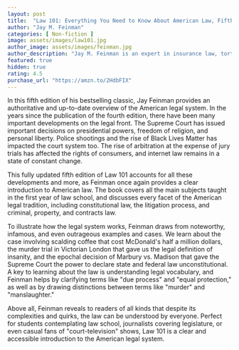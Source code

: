```yaml
---
layout: post
title:  "Law 101: Everything You Need to Know About American Law, Fifth Edition"
author: "Jay M. Feinman"
categories: [ Non-fiction ]
image: assets/images/law101.jpg
author_image: assets/images/feinman.jpg
author_description: "Jay M. Feinman is an expert in insurance law, torts, and contract law. The recipient of numerous teaching awards,he’s also written seven books and more than 60 scholarly articles."
featured: true
hidden: true
rating: 4.5
purchase_url: "https://amzn.to/2HdbFIX"
---
```

In this fifth edition of his bestselling classic, Jay Feinman provides an authoritative and up-to-date overview of the American legal system. In the years since the publication of the fourth edition, there have been many important developments on the legal front. The Supreme Court has issued important decisions on presidential powers, freedom of religion, and personal liberty. Police shootings and the rise of Black Lives Matter has impacted the court system too. The rise of arbitration at the expense of jury trials has affected the rights of consumers, and internet law remains in a state of constant change.

This fully updated fifth edition of Law 101 accounts for all these developments and more, as Feinman once again provides a clear introduction to American law. The book covers all the main subjects taught in the first year of law school, and discusses every facet of the American legal tradition, including constitutional law, the litigation process, and criminal, property, and contracts law. 

To illustrate how the legal system works, Feinman draws from noteworthy, infamous, and even outrageous examples and cases. We learn about the case involving scalding coffee that cost McDonald's half a million dollars, the murder trial in Victorian London that gave us the legal definition of insanity, and the epochal decision of Marbury vs. Madison that gave the Supreme Court the power to declare state and federal law unconstitutional. A key to learning about the law is understanding legal vocabulary, and Feinman helps by clarifying terms like "due process" and "equal protection," as well as by drawing distinctions between terms like "murder" and "manslaughter."

Above all, Feinman reveals to readers of all kinds that despite its complexities and quirks, the law can be understood by everyone. Perfect for students contemplating law school, journalists covering legislature, or even casual fans of "court-television" shows, Law 101 is a clear and accessible introduction to the American legal system.
